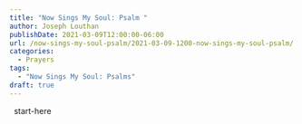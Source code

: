 ```yaml
---
title: "Now Sings My Soul: Psalm "
author: Joseph Louthan
publishDate: 2021-03-09T12:00:00-06:00
url: /now-sings-my-soul-psalm/2021-03-09-1200-now-sings-my-soul-psalm/
categories:
  - Prayers
tags:
  - "Now Sings My Soul: Psalms"
draft: true
---
```

<div style="font-variant: small-caps;">

</div>
&nbsp;
    start-here
